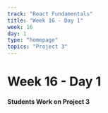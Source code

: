 ```yaml
---
track: "React Fundamentals"
title: "Week 16 - Day 1"
week: 16
day: 1
type: "homepage"
topics: "Project 3"
---
```



# Week 16 - Day 1

#### Students Work on Project 3
